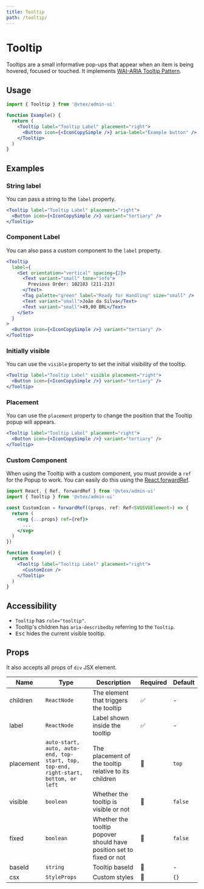```yaml
---
title: Tooltip
path: /tooltip/
---
```


# Tooltip

Tooltips are a small informative pop-ups that appear when an item is being hovered, focused or touched. It implements [WAI-ARIA Tooltip Pattern](https://www.w3.org/TR/wai-aria-practices/#tooltip).

## Usage

```jsx isStatic
import { Tooltip } from '@vtex/admin-ui'

function Example() {
  return (
    <Tooltip label="Tooltip Label" placement="right">
      <Button icon={<IconCopySimple />} aria-label="Example button" />
    </Tooltip>
  )
}
```

## Examples

### String label

You can pass a string to the `label` property.

```jsx live
<Tooltip label="Tooltip Label" placement="right">
  <Button icon={<IconCopySimple />} variant="tertiary" />
</Tooltip>
```

### Component Label

You can also pass a custom component to the `label` property.

```jsx live
<Tooltip
  label={
    <Set orientation="vertical" spacing={2}>
      <Text variant="small" tone="info">
        Previous Order: 102183 (211-213)
      </Text>
      <Tag palette="green" label="Ready for Handling" size="small" />
      <Text variant="small">João da Silva</Text>
      <Text variant="small">49,00 BRL</Text>
    </Set>
  }
>
  <Button icon={<IconCopySimple />} variant="tertiary" />
</Tooltip>
```

### Initially visible

You can use the `visible` property to set the initial visibility of the tooltip.

```jsx live
<Tooltip label="Tooltip Label" visible placement="right">
  <Button icon={<IconCopySimple />} variant="tertiary" />
</Tooltip>
```

### Placement

You can use the `placement` property to change the position that the Tooltip popup will appears.

```jsx live
<Tooltip label="Tooltip Label" placement="right">
  <Button icon={<IconCopySimple />} variant="tertiary" />
</Tooltip>
```

### Custom Component

When using the Tooltip with a custom component, you must provide a `ref` for the Popup to work. You can easily do this using the [React.forwardRef](https://reactjs.org/docs/forwarding-refs.html).

```jsx isStatic
import React, { Ref, forwardRef } from '@vtex/admin-ui'
import { Tooltip } from '@vtex/admin-ui'

const CustomIcon = forwardRef((props, ref: Ref<SVGSVGElement>) => {
  return (
    <svg {...props} ref={ref}>
      ...
    </svg>
  )
})

function Example() {
  return (
    <Tooltip label="Tooltip Label" placement="right">
      <CustomIcon />
    </Tooltip>
  )
}
```

## Accessibility

- `Tooltip` has `role="tooltip"`.
- Tooltip's children has `aria-describedby` referring to the `Tooltip`.
- <kbd>Esc</kbd> hides the current visible tooltip.

## Props

It also accepts all props of `div` JSX element.

| Name      | Type                                                                                | Description                                                          | Required | Default |
| --------- | ----------------------------------------------------------------------------------- | -------------------------------------------------------------------- | -------- | ------- |
| children  | `ReactNode`                                                                         | The element that triggers the tooltip                                | ✅       | -       |
| label     | `ReactNode`                                                                         | Label shown inside the tooltip                                       | ✅       | -       |
| placement | `auto-start, auto, auto-end, top-start, top, top-end, right-start, bottom, or left` | The placement of the tooltip relative to its children                | 🚫       | `top`   |
| visible   | `boolean`                                                                           | Whether the tooltip is visible or not                                | 🚫       | `false` |
| fixed     | `boolean`                                                                           | Whether the tooltip popover should have position set to fixed or not | 🚫       | `false` |
| baseId    | `string`                                                                            | Tooltip baseId                                                       | 🚫       | -       |
| csx       | `StyleProps`                                                                        | Custom styles                                                        | 🚫       | `{}`    |
